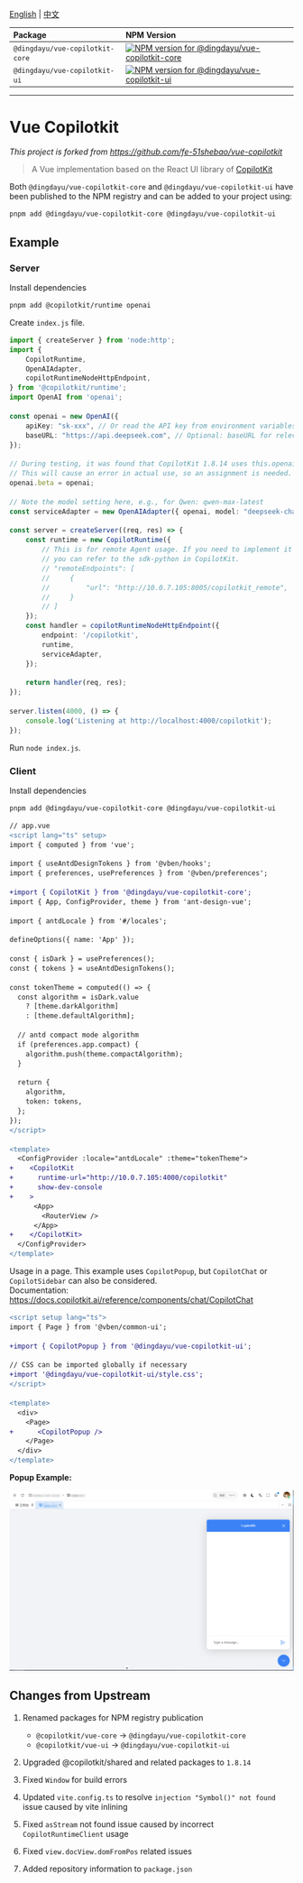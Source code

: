 [English](./README.md) | [中文](./README.zh.md)

| Package                                 | NPM Version                                                                                                                               |
| :-------------------------------------- | :---------------------------------------------------------------------------------------------------------------------------------------- |
| `@dingdayu/vue-copilotkit-core`         | [![NPM version for @dingdayu/vue-copilotkit-core](https://img.shields.io/npm/v/@dingdayu/vue-copilotkit-core)](https://www.npmjs.com/package/@dingdayu/vue-copilotkit-core) |
| `@dingdayu/vue-copilotkit-ui`           | [![NPM version for @dingdayu/vue-copilotkit-ui](https://img.shields.io/npm/v/@dingdayu/vue-copilotkit-ui)](https://www.npmjs.com/package/@dingdayu/vue-copilotkit-ui)     |

---
# Vue Copilotkit

*This project is forked from https://github.com/fe-51shebao/vue-copilotkit*

> A Vue implementation based on the React UI library of <a href="https://github.com/CopilotKit/CopilotKit" target="_blank">CopilotKit</a>

Both `@dingdayu/vue-copilotkit-core` and `@dingdayu/vue-copilotkit-ui` have been published to the NPM registry and can be added to your project using:

```bash
pnpm add @dingdayu/vue-copilotkit-core @dingdayu/vue-copilotkit-ui
```

## Example

### Server

Install dependencies

```bash
pnpm add @copilotkit/runtime openai
```

Create `index.js` file.

```ts
import { createServer } from 'node:http';
import {
    CopilotRuntime,
    OpenAIAdapter,
    copilotRuntimeNodeHttpEndpoint,
} from '@copilotkit/runtime';
import OpenAI from 'openai';

const openai = new OpenAI({
    apiKey: "sk-xxx", // Or read the API key from environment variables process.env["OPENAI_API_KEY"]
    baseURL: "https://api.deepseek.com", // Optional: baseURL for relevant platforms, e.g., Bailian (阿里云百炼): https://dashscope.aliyuncs.com/compatible-mode/v1
});

// During testing, it was found that CopilotKit 1.8.14 uses this.openai.beta.chat.completions.stream
// This will cause an error in actual use, so an assignment is needed.
openai.beta = openai;

// Note the model setting here, e.g., for Qwen: qwen-max-latest
const serviceAdapter = new OpenAIAdapter({ openai, model: "deepseek-chat", keepSystemRole: true, });

const server = createServer((req, res) => {
    const runtime = new CopilotRuntime({
        // This is for remote Agent usage. If you need to implement it in other languages,
        // you can refer to the sdk-python in CopilotKit.
        // "remoteEndpoints": [
        //     {
        //         "url": "http://10.0.7.105:8005/copilotkit_remote",
        //     }
        // ]
    });
    const handler = copilotRuntimeNodeHttpEndpoint({
        endpoint: '/copilotkit',
        runtime,
        serviceAdapter,
    });

    return handler(req, res);
});

server.listen(4000, () => {
    console.log('Listening at http://localhost:4000/copilotkit');
});
```

Run `node index.js`.

### Client

Install dependencies

```bash
pnpm add @dingdayu/vue-copilotkit-core @dingdayu/vue-copilotkit-ui
```

```diff
// app.vue
<script lang="ts" setup>
import { computed } from 'vue';

import { useAntdDesignTokens } from '@vben/hooks';
import { preferences, usePreferences } from '@vben/preferences';

+import { CopilotKit } from '@dingdayu/vue-copilotkit-core';
import { App, ConfigProvider, theme } from 'ant-design-vue';

import { antdLocale } from '#/locales';

defineOptions({ name: 'App' });

const { isDark } = usePreferences();
const { tokens } = useAntdDesignTokens();

const tokenTheme = computed(() => {
  const algorithm = isDark.value
    ? [theme.darkAlgorithm]
    : [theme.defaultAlgorithm];

  // antd compact mode algorithm
  if (preferences.app.compact) {
    algorithm.push(theme.compactAlgorithm);
  }

  return {
    algorithm,
    token: tokens,
  };
});
</script>

<template>
  <ConfigProvider :locale="antdLocale" :theme="tokenTheme">
+    <CopilotKit
+      runtime-url="http://10.0.7.105:4000/copilotkit"
+      show-dev-console
+    >
      <App>
        <RouterView />
      </App>
+    </CopilotKit>
  </ConfigProvider>
</template>
```

Usage in a page. This example uses `CopilotPopup`, but `CopilotChat` or `CopilotSidebar` can also be considered.  
Documentation: https://docs.copilotkit.ai/reference/components/chat/CopilotChat

```diff
<script setup lang="ts">
import { Page } from '@vben/common-ui';

+import { CopilotPopup } from '@dingdayu/vue-copilotkit-ui';

// CSS can be imported globally if necessary
+import '@dingdayu/vue-copilotkit-ui/style.css';
</script>

<template>
  <div>
    <Page>
+      <CopilotPopup />
    </Page>
  </div>
</template>

```

**Popup Example:**

![Copilot Popup](./popup.png) 

## Changes from Upstream

1. Renamed packages for NPM registry publication

    - `@copilotkit/vue-core` → `@dingdayu/vue-copilotkit-core`
    - `@copilotkit/vue-ui` → `@dingdayu/vue-copilotkit-ui`

2. Upgraded @copilotkit/shared and related packages to `1.8.14`
3. Fixed `Window` for build errors
4. Updated `vite.config.ts` to resolve `injection "Symbol()" not found` issue caused by vite inlining
5. Fixed `asStream` not found issue caused by incorrect `CopilotRuntimeClient` usage
6. Fixed `view.docView.domFromPos` related issues
7. Added repository information to `package.json`
